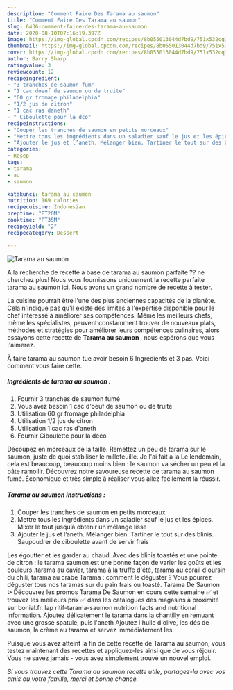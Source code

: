 ```yaml
---
description: "Comment Faire Des Tarama au saumon"
title: "Comment Faire Des Tarama au saumon"
slug: 6436-comment-faire-des-tarama-au-saumon
date: 2020-08-10T07:16:19.397Z
image: https://img-global.cpcdn.com/recipes/8b055013044d7bd9/751x532cq70/tarama-au-saumon-photo-principale-de-la-recette.jpg
thumbnail: https://img-global.cpcdn.com/recipes/8b055013044d7bd9/751x532cq70/tarama-au-saumon-photo-principale-de-la-recette.jpg
cover: https://img-global.cpcdn.com/recipes/8b055013044d7bd9/751x532cq70/tarama-au-saumon-photo-principale-de-la-recette.jpg
author: Barry Sharp
ratingvalue: 3
reviewcount: 12
recipeingredient:
- "3 tranches de saumon fum"
- "1 cac doeuf de saumon ou de truite"
- "60 gr fromage philadelphia"
- "1/2 jus de citron"
- "1 cac ras daneth"
- " Ciboulette pour la dco"
recipeinstructions:
- "Couper les tranches de saumon en petits morceaux"
- "Mettre tous les ingrédients dans un saladier sauf le jus et les épices. Mixer le tout jusqu’à obtenir un mélange lisse"
- "Ajouter le jus et l’aneth. Mélanger bien. Tartiner le tout sur des blinis. Saupoudrer de ciboulette avant de servir frais"
categories:
- Resep
tags:
- tarama
- au
- saumon

katakunci: tarama au saumon 
nutrition: 169 calories
recipecuisine: Indonesian
preptime: "PT20M"
cooktime: "PT35M"
recipeyield: "2"
recipecategory: Dessert

---
```



![Tarama au saumon](https://img-global.cpcdn.com/recipes/8b055013044d7bd9/751x532cq70/tarama-au-saumon-photo-principale-de-la-recette.jpg)

A la recherche de recette à base de tarama au saumon parfaite ?? ne cherchez plus! Nous vous fournissons uniquement la recette parfaite tarama au saumon ici. Nous avons un grand nombre de recette à tester.

La cuisine pourrait être l'une des plus anciennes capacités de la planète. Cela n'indique pas qu'il existe des limites à l'expertise disponible pour le chef intéressé à améliorer ses compétences. Même les meilleurs chefs, même les spécialistes, peuvent constamment trouver de nouveaux plats, méthodes et stratégies pour améliorer leurs compétences culinaires, alors essayons cette recette de <strong> Tarama au saumon </strong>, nous espérons que vous l'aimerez.

<!--inarticleads1-->

À faire tarama au saumon tue avoir besoin 6 Ingrédients et 3 pas. Voici comment vous faire cette.

##### Ingrédients de tarama au saumon :

1. Fournir 3 tranches de saumon fumé
1. Vous avez besoin 1 cac d&#39;oeuf de saumon ou de truite
1. Utilisation 60 gr fromage philadelphia
1. Utilisation 1/2 jus de citron
1. Utilisation 1 cac ras d&#39;aneth
1. Fournir  Ciboulette pour la déco


Découpez en morceaux de la taille. Remettez un peu de tarama sur le saumon, juste de quoi stabiliser le millefeuille. Je l&#39;ai fait à la Le lendemain, cela est beaucoup, beaucoup moins bien : le saumon va sécher un peu et la pâte ramollir. Découvrez notre savoureuse recette de tarama au saumon fumé. Économique et très simple à réaliser vous allez facilement la réussir. 

<!--inarticleads2-->

##### Tarama au saumon instructions :

1. Couper les tranches de saumon en petits morceaux
1. Mettre tous les ingrédients dans un saladier sauf le jus et les épices. Mixer le tout jusqu’à obtenir un mélange lisse
1. Ajouter le jus et l’aneth. Mélanger bien. Tartiner le tout sur des blinis. Saupoudrer de ciboulette avant de servir frais


Les égoutter et les garder au chaud. Avec des blinis toastés et une pointe de citron : le tarama saumon est une bonne façon de varier les goûts et les couleurs..tarama au caviar, tarama à la truffe d&#39;été, tarama au corail d&#39;oursin du chili, tarama au crabe Tarama : comment le déguster ? Vous pourrez déguster tous nos taramas sur du pain frais ou toasté. Tarama De Saumon ᐅ Découvrez les promos Tarama De Saumon en cours cette semaine ✅ et trouvez les meilleurs prix ✅ dans les catalogues des magasins à proximité sur bonial.fr. lap ritif-tarama-saumon nutrition facts and nutritional information. Ajoutez délicatement le tarama dans la chantilly en remuant avec une grosse spatule, puis l&#39;aneth Ajoutez l&#39;huile d&#39;olive, les dés de saumon, la crème au tarama et servez immédiatement les. 

<!--inarticleads1-->

<p>
Puisque vous avez atteint la fin de cette recette de Tarama au saumon, vous testez maintenant des recettes et appliquez-les ainsi que de vous réjouir. Vous ne savez jamais - vous avez simplement trouvé un nouvel emploi.
</p>

<p>
<i>Si vous trouvez cette Tarama au saumon recette utile, partagez-la avec vos amis ou votre famille, merci et bonne chance.</i>
</p>
